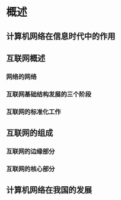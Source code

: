 # 概述

## 计算机网络在信息时代中的作用

## 互联网概述

### 网络的网络

### 互联网基础结构发展的三个阶段

### 互联网的标准化工作

## 互联网的组成

### 互联网的边缘部分

### 互联网的核心部分

## 计算机网络在我国的发展